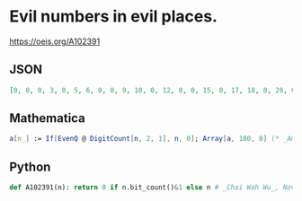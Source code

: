 # Evil numbers in evil places\.
https://oeis.org/A102391
## JSON
```JSON
[0, 0, 0, 3, 0, 5, 6, 0, 0, 9, 10, 0, 12, 0, 0, 15, 0, 17, 18, 0, 20, 0, 0, 23, 24, 0, 0, 27, 0, 29, 30, 0, 0, 33, 34, 0, 36, 0, 0, 39, 40, 0, 0, 43, 0, 45, 46, 0, 48, 0, 0, 51, 0, 53, 54, 0, 0, 57, 58, 0, 60, 0, 0, 63, 0, 65, 66, 0, 68, 0, 0, 71, 72, 0, 0, 75, 0, 77, 78, 0, 80, 0, 0, 83, 0, 85]
```
## Mathematica
```Mathematica
a[n_] := If[EvenQ @ DigitCount[n, 2, 1], n, 0]; Array[a, 100, 0] (* _Amiram Eldar_, Aug 02 2020 *)
```
## Python
```Python
def A102391(n): return 0 if n.bit_count()&1 else n # _Chai Wah Wu_, Nov 23 2023
```
